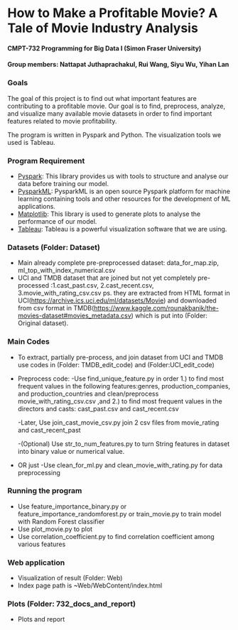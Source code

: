 # How to Make a Profitable Movie? A Tale of Movie Industry Analysis

#### CMPT-732 Programming for Big Data I (Simon Fraser University)
#### Group members: Nattapat Juthaprachakul, Rui Wang, Siyu Wu, Yihan Lan

### Goals
The goal of this project is to find out what important features are contributing to a profitable movie. Our goal is to find, preprocess, analyze, and visualize many available movie datasets in order to find important features related to movie profitability.  

The program is written in Pyspark and Python. The visualization tools we used is Tableau.


### Program Requirement
* [Pyspark](https://spark.apache.org/docs/latest/api/python/pyspark.html): This library provides us with tools to structure and analyse our data before training our model.
* [PysparkML](https://spark.apache.org/docs/latest/ml-guide.html): PysparkML is an open source Pyspark platform for machine learning containing tools and other resources for the development of ML applications.
* [Matplotlib](https://matplotlib.org/): This library is used to generate plots to analyse the performance of our model.
* [Tableau](https://www.tableau.com/): Tableau is a powerful visualization software that we are using.


### Datasets (Folder: Dataset)
* Main already complete pre-preprocessed dataset: data_for_map.zip, ml_top_with_index_numerical.csv
* UCI and TMDB dataset that are joined but not yet completely pre-processed :1.cast_past.csv, 2.cast_recent.csv, 3.movie_with_rating_csv.csv
ps. they are extracted from HTML format in UCI(https://archive.ics.uci.edu/ml/datasets/Movie) and downloaded from csv format in TMDB(https://www.kaggle.com/rounakbanik/the-movies-dataset#movies_metadata.csv) which is put into (Folder: Original dataset).


### Main Codes
* To extract, partially pre-process, and join dataset from UCI and TMDB use codes in (Folder: TMDB_edit_code) and (Folder:UCI_edit_code)
* Preprocess code:
  -Use find_unique_feature.py in order
  1.) to find most frequent values in the following features:genres, production_companies, and production_countries and clean/preprocess movie_with_rating_csv.csv ,and
  2.) to find most frequent values in the directors and casts: cast_past.csv and cast_recent.csv

  -Later, Use join_cast_movie_csv.py  join 2 csv files from movie_rating and cast_recent_past

  -(Optional) Use str_to_num_features.py to turn String features in dataset into binary value or numerical value.

*  OR just -Use clean_for_ml.py and clean_movie_with_rating.py for data preprocessing

### Running the program
* Use feature_importance_binary.py or feature_importance_randomforest.py or train_movie.py to train model with Random Forest classifier
* Use plot_movie.py to plot
* Use correlation_coefficient.py to find correlation coefficient among various features

### Web application
* Visualization of result  (Folder: Web)
* Index page path is ~Web/WebContent/index.html

### Plots (Folder: 732_docs_and_report)
* Plots and report
